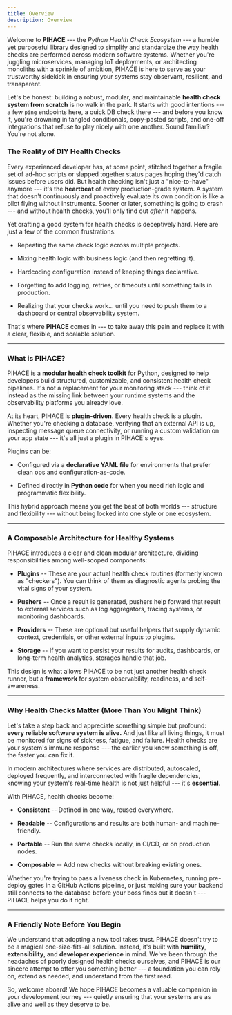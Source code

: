 ```yaml
---
title: Overview
description: Overview
---
```


Welcome to **PIHACE** --- the *Python Health Check Ecosystem* --- a humble yet purposeful library designed to simplify and standardize the way health checks are performed across modern software systems. Whether you're juggling microservices, managing IoT deployments, or architecting monoliths with a sprinkle of ambition, PIHACE is here to serve as your trustworthy sidekick in ensuring your systems stay observant, resilient, and transparent.

Let's be honest: building a robust, modular, and maintainable **health check system from scratch** is no walk in the park. It starts with good intentions --- a few `ping` endpoints here, a quick DB check there --- and before you know it, you're drowning in tangled conditionals, copy-pasted scripts, and one-off integrations that refuse to play nicely with one another. Sound familiar? You're not alone.

### The Reality of DIY Health Checks

Every experienced developer has, at some point, stitched together a fragile set of ad-hoc scripts or slapped together status pages hoping they'd catch issues before users did. But health checking isn't just a "nice-to-have" anymore --- it's the **heartbeat** of every production-grade system. A system that doesn't continuously and proactively evaluate its own condition is like a pilot flying without instruments. Sooner or later, something is going to crash --- and without health checks, you'll only find out *after* it happens.

Yet crafting a good system for health checks is deceptively hard. Here are just a few of the common frustrations:

-   Repeating the same check logic across multiple projects.

-   Mixing health logic with business logic (and then regretting it).

-   Hardcoding configuration instead of keeping things declarative.

-   Forgetting to add logging, retries, or timeouts until something fails in production.

-   Realizing that your checks work... until you need to push them to a dashboard or central observability system.

That's where **PIHACE** comes in --- to take away this pain and replace it with a clear, flexible, and scalable solution.

* * * * *

### What is PIHACE?

PIHACE is a **modular health check toolkit** for Python, designed to help developers build structured, customizable, and consistent health check pipelines. It's not a replacement for your monitoring stack --- think of it instead as the missing link between your runtime systems and the observability platforms you already love.

At its heart, PIHACE is **plugin-driven**. Every health check is a plugin. Whether you're checking a database, verifying that an external API is up, inspecting message queue connectivity, or running a custom validation on your app state --- it's all just a plugin in PIHACE's eyes.

Plugins can be:

-   Configured via a **declarative YAML file** for environments that prefer clean ops and configuration-as-code.

-   Defined directly in **Python code** for when you need rich logic and programmatic flexibility.

This hybrid approach means you get the best of both worlds --- structure and flexibility --- without being locked into one style or one ecosystem.

* * * * *

### A Composable Architecture for Healthy Systems

PIHACE introduces a clear and clean modular architecture, dividing responsibilities among well-scoped components:

-   **Plugins** -- These are your actual health check routines (formerly known as "checkers"). You can think of them as diagnostic agents probing the vital signs of your system.

-   **Pushers** -- Once a result is generated, pushers help forward that result to external services such as log aggregators, tracing systems, or monitoring dashboards.

-   **Providers** -- These are optional but useful helpers that supply dynamic context, credentials, or other external inputs to plugins.

-   **Storage** -- If you want to persist your results for audits, dashboards, or long-term health analytics, storages handle that job.

This design is what allows PIHACE to be not just another health check runner, but a **framework** for system observability, readiness, and self-awareness.

* * * * *

### Why Health Checks Matter (More Than You Might Think)

Let's take a step back and appreciate something simple but profound: **every reliable software system is alive.** And just like all living things, it must be monitored for signs of sickness, fatigue, and failure. Health checks are your system's immune response --- the earlier you know something is off, the faster you can fix it.

In modern architectures where services are distributed, autoscaled, deployed frequently, and interconnected with fragile dependencies, knowing your system's real-time health is not just helpful --- it's **essential**.

With PIHACE, health checks become:

-   **Consistent** -- Defined in one way, reused everywhere.

-   **Readable** -- Configurations and results are both human- and machine-friendly.

-   **Portable** -- Run the same checks locally, in CI/CD, or on production nodes.

-   **Composable** -- Add new checks without breaking existing ones.

Whether you're trying to pass a liveness check in Kubernetes, running pre-deploy gates in a GitHub Actions pipeline, or just making sure your backend still connects to the database before your boss finds out it doesn't --- PIHACE helps you do it right.

* * * * *

### A Friendly Note Before You Begin

We understand that adopting a new tool takes trust. PIHACE doesn't try to be a magical one-size-fits-all solution. Instead, it's built with **humility**, **extensibility**, and **developer experience** in mind. We've been through the headaches of poorly designed health checks ourselves, and PIHACE is our sincere attempt to offer you something better --- a foundation you can rely on, extend as needed, and understand from the first read.

So, welcome aboard! We hope PIHACE becomes a valuable companion in your development journey --- quietly ensuring that your systems are as alive and well as they deserve to be.